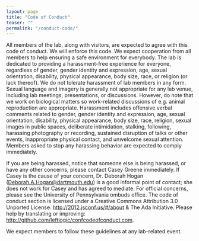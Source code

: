 ```yaml
---
layout: page
title: "Code of Conduct"
teaser: ""
permalink: "/conduct-code/"
---
```

All members of the lab, along with visitors, are expected to agree with this code of conduct. We will enforce this code. We expect cooperation from all members to help ensuring a safe environment for everybody. The lab is dedicated to providing a harassment-free experience for everyone, regardless of gender, gender identity and expression, age, sexual orientation, disability, physical appearance, body size, race, or religion (or lack thereof). We do not tolerate harassment of lab members in any form. Sexual language and imagery is generally not appropriate for any lab venue, including lab meetings, presentations, or discussions. However, do note that we work on biological matters so work-related discussions of e.g. animal reproduction are appropriate. Harassment includes offensive verbal comments related to gender, gender identity and expression, age, sexual orientation, disability, physical appearance, body size, race, religion, sexual images in public spaces, deliberate intimidation, stalking, following, harassing photography or recording, sustained disruption of talks or other events, inappropriate physical contact, and unwelcome sexual attention. Members asked to stop any harassing behavior are expected to comply immediately.

If you are being harassed, notice that someone else is being harassed, or have any other concerns, please contact Casey Greene immediately. If Casey is the cause of your concern, Dr. Deborah Hogan (Deborah.A.Hogan@dartmouth.edu) is a good informal point of contact; she does not work for Casey and has agreed to mediate. For official concerns, please see the University of Pennsylvania ombuds office. The code of conduct section is licensed under a Creative Commons Attribution 3.0 Unported License. http://2012.jsconf.us/#/about & The Ada Initiative. Please help by translating or improving: http://github.com/leftlogic/confcodeofconduct.com.

We expect members to follow these guidelines at any lab-related event.
